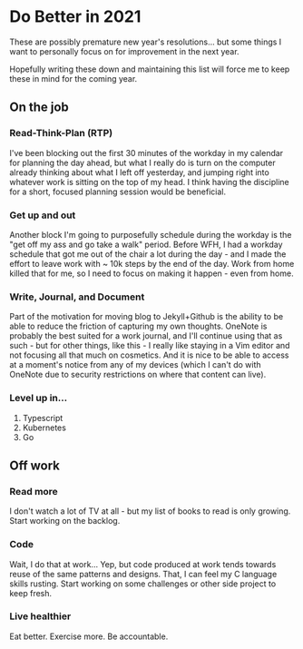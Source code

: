 # Do Better in 2021

These are possibly premature new year's resolutions... but some things I want to personally focus on for improvement in
the next year.  

Hopefully writing these down and maintaining this list will force me to keep these in mind for the coming year.

## On the job

### Read-Think-Plan (RTP)

I've been blocking out the first 30 minutes of the workday in my calendar for planning the day ahead, but what I really
do is turn on the computer already thinking about what I left off yesterday, and jumping right into whatever work is
sitting on the top of my head. I think having the discipline for a short, focused planning session would be beneficial.

### Get up and out

Another block I'm going to purposefully schedule during the workday is the "get off my ass and go take a walk" period.
Before WFH, I had a workday schedule that got me out of the chair a lot during the day - and I made the effort to leave
work with ~ 10k steps by the end of the day. Work from home killed that for me, so I need to focus on making it happen -
even from home.

### Write, Journal, and Document

Part of the motivation for moving blog to Jekyll+Github is the ability to be able to reduce the friction of capturing my
own thoughts. OneNote is probably the best suited for a work journal, and I'll continue using that as such - but for
other things, like this - I really like staying in a Vim editor and not focusing all that much on cosmetics. And it is
nice to be able to access at a moment's notice from any of my devices (which I can't do with OneNote due to security
restrictions on where that content can live).

### Level up in...

1. Typescript
2. Kubernetes
3. Go

## Off work

### Read more

I don't watch a lot of TV at all - but my list of books to read is only growing. Start working on the backlog.

### Code

Wait, I do that at work... Yep, but code produced at work tends towards reuse of the same patterns and designs. That, I
can feel my C language skills rusting. Start working on some challenges or other side project to keep fresh.

### Live healthier

Eat better. Exercise more. Be accountable.

